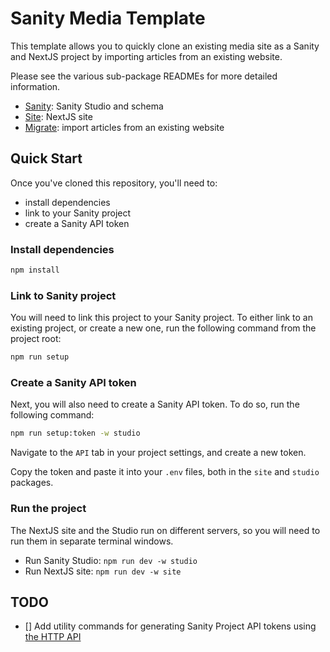 # Sanity Media Template

This template allows you to quickly clone an existing media site as a Sanity
and NextJS project by importing articles from an existing website.

Please see the various sub-package READMEs for more detailed information.

- [Sanity](./packages/sanity/README.md): Sanity Studio and schema
- [Site](./packages/site/README.md): NextJS site
- [Migrate](./packages/migrate/README.md): import articles from an existing website

## Quick Start

Once you've cloned this repository, you'll need to:

- install dependencies
- link to your Sanity project
- create a Sanity API token

### Install dependencies

```sh
npm install
```

### Link to Sanity project

You will need to link this project to your Sanity project. To either link to an existing project, or create a new one, run the following command from the project root:

```sh
npm run setup
```

### Create a Sanity API token

Next, you will also need to create a Sanity API token. To do so, run the following command:

```sh
npm run setup:token -w studio
```

Navigate to the `API` tab in your project settings, and create a new token.

Copy the token and paste it into your `.env` files, both in the `site` and `studio` packages.

### Run the project

The NextJS site and the Studio run on different servers, so you will need to run them in separate terminal windows.

- Run Sanity Studio: `npm run dev -w studio`
- Run NextJS site: `npm run dev -w site`

## TODO

- [] Add utility commands for generating Sanity Project API tokens using [the HTTP API](https://www.sanity.io/docs/projects-api#1056ae7a9bc8)